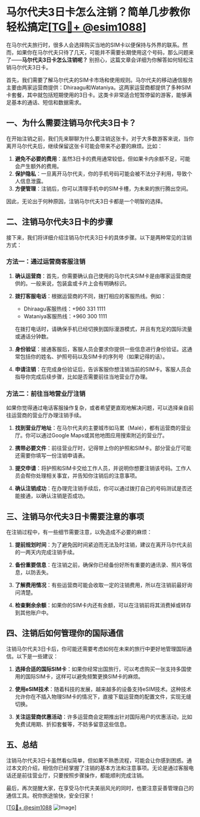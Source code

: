 # 马尔代夫3日卡怎么注销？简单几步教你轻松搞定[[TG💪+ @esim1088](https://t.me/s/esim1088)]

在马尔代夫旅行时，很多人会选择购买当地的SIM卡以便保持与外界的联系。然而，如果你在马尔代夫只待了几天，可能并不需要长期使用这个号码，那么问题来了——**马尔代夫3日卡怎么注销呢？** 别担心，这篇文章会详细为你解答如何轻松注销马尔代夫3日卡。

首先，我们需要了解马尔代夫的SIM卡市场和使用规则。马尔代夫的移动通信服务主要由两家运营商提供：Dhiraagu和Wataniya。这两家运营商都提供了多种SIM卡套餐，其中就包括短期使用的3日卡。这类卡非常适合短暂停留的游客，能够满足基本的通话、短信和数据需求。

## 一、为什么需要注销马尔代夫3日卡？

在开始注销之前，我们先来聊聊为什么要注销这张卡。对于大多数游客来说，当你离开马尔代夫后，继续保留这张卡可能会带来不必要的麻烦。比如：

1. **避免不必要的费用**：虽然3日卡的费用通常较低，但如果卡内余额不足，可能会产生额外的费用。
2. **保护隐私**：一旦离开马尔代夫，你的手机号码可能会被不法分子利用，导致个人信息泄露。
3. **方便管理**：注销后，你可以清理手机中的SIM卡槽，为未来的旅行腾出空间。

因此，无论出于何种原因，注销马尔代夫3日卡都是一个明智的选择。

## 二、注销马尔代夫3日卡的步骤

接下来，我们将详细介绍注销马尔代夫3日卡的具体步骤。以下是两种常见的注销方式：

### 方法一：通过运营商客服注销

1. **确认运营商**：首先，你需要确认自己使用的马尔代夫SIM卡是由哪家运营商提供的。一般来说，包装盒或卡片上会有明确标识。
   
2. **拨打客服电话**：根据运营商的不同，拨打相应的客服热线。例如：
   - Dhiraagu客服热线：+960 331 1111
   - Wataniya客服热线：+960 300 1111
   
   在拨打电话时，请确保手机已经切换到国际漫游模式，并且有充足的国际流量或通话分钟数。

3. **身份验证**：接通客服后，客服人员会要求你提供一些信息进行身份验证。这通常包括你的姓名、护照号码以及SIM卡的序列号（如果记得的话）。

4. **申请注销**：在完成身份验证后，告诉客服你想注销当前的SIM卡。客服人员会指导你完成后续步骤，比如是否需要前往当地营业厅办理。

### 方法二：前往当地营业厅注销

如果你觉得通过电话客服操作复杂，或者希望更直观地解决问题，可以选择亲自前往运营商的营业厅办理注销手续。

1. **找到营业厅地址**：在马尔代夫的主要城市如马累（Malé），都有运营商的营业厅。你可以通过Google Maps或其他地图应用搜索附近的营业厅。

2. **携带必要文件**：前往营业厅时，记得带上你的护照和SIM卡。部分营业厅可能还需要你填写一份注销申请表。

3. **提交申请**：将护照和SIM卡交给工作人员，并说明你想要注销该号码。工作人员会帮你处理相关事宜，并告知你注销后的注意事项。

4. **确认注销成功**：在办理完注销手续后，你可以通过拨打自己的号码测试是否还能接通，以确认注销是否成功。

## 三、注销马尔代夫3日卡需要注意的事项

在注销过程中，有一些细节需要注意，以免造成不必要的麻烦：

1. **提前规划时间**：为了避免因时间紧迫而无法及时注销，建议在离开马尔代夫前的一两天内完成注销手续。
   
2. **备份重要信息**：在注销之前，确保你已经备份好所有重要的通讯录、照片等信息，以防丢失。

3. **了解费用情况**：有些运营商可能会收取一定的注销费用，所以在注销前最好询问清楚。

4. **检查剩余余额**：如果你的SIM卡内还有余额，可以在注销前将其消费掉或转存到其他账户中。

## 四、注销后如何管理你的国际通信

注销马尔代夫3日卡后，你可能还需要考虑如何在未来的旅行中更好地管理国际通信。以下是一些建议：

1. **选择合适的国际SIM卡**：如果你经常出国旅行，可以考虑购买一张支持多国使用的国际SIM卡，这样可以避免频繁更换SIM卡的麻烦。

2. **使用eSIM技术**：随着科技的发展，越来越多的设备支持eSIM技术。这种技术允许你在不插入物理SIM卡的情况下，直接下载运营商的配置文件，实现无缝切换。

3. **关注运营商优惠活动**：许多运营商会定期推出针对国际用户的优惠活动，比如免费试用期、折扣套餐等，不妨多留意这些信息。

## 五、总结

注销马尔代夫3日卡虽然看似简单，但如果不熟悉流程，可能会让你感到困惑。通过本文的介绍，相信你已经掌握了注销的基本方法和注意事项。无论是通过客服电话还是前往营业厅，只要按照步骤操作，都能顺利完成注销。

最后，再次提醒大家，在享受马尔代夫美丽风光的同时，也要注意妥善管理自己的通信工具。祝你旅途愉快，安全归家！

[[TG💪+ @esim1088](https://t.me/s/esim1088) ![Image](https://i.postimg.cc/4NQfJmqS/Snipaste-2025-05-13-00-14-12.png)]